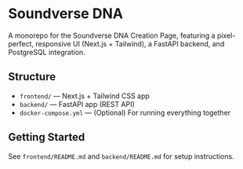 # Soundverse DNA

A monorepo for the Soundverse DNA Creation Page, featuring a pixel-perfect, responsive UI (Next.js + Tailwind), a FastAPI backend, and PostgreSQL integration.

## Structure

- `frontend/` — Next.js + Tailwind CSS app
- `backend/` — FastAPI app (REST API)
- `docker-compose.yml` — (Optional) For running everything together

## Getting Started

See `frontend/README.md` and `backend/README.md` for setup instructions. 